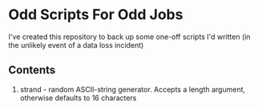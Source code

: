 # Odd Scripts For Odd Jobs
I've created this repository to back up some one-off scripts I'd written
(in the unlikely event of a data loss incident)

## Contents
1. strand - random ASCII-string generator. Accepts a length argument, otherwise defaults to 16 characters
